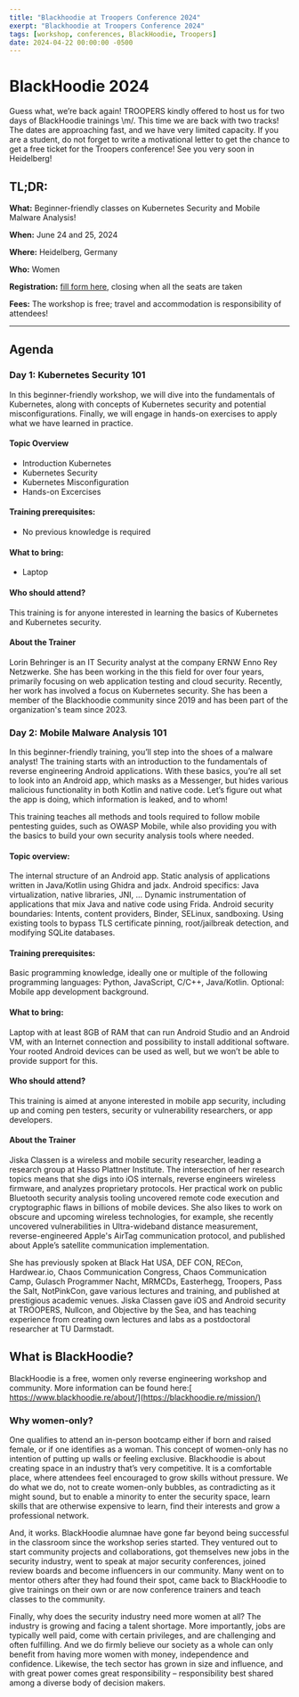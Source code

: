 ```yaml
---
title: "Blackhoodie at Troopers Conference 2024"
exerpt: "Blackhoodie at Troopers Conference 2024"
tags: [workshop, conferences, BlackHoodie, Troopers]
date: 2024-04-22 00:00:00 -0500
---
```


# **BlackHoodie 2024**

Guess what, we’re back again! TROOPERS kindly offered to host us for two days of BlackHoodie trainings \m/. This time we are back with two tracks!
The dates are approaching fast, and we have very limited capacity. If you are a student, do not forget to write a motivational letter to get the chance to get a free ticket for the Troopers conference! See you very soon in Heidelberg!


## **TL;DR:**

**What:** Beginner-friendly classes on Kubernetes Security and Mobile Malware Analysis!

**When:** June 24 and 25, 2024

**Where:** Heidelberg, Germany

**Who:** Women

**Registration:** [fill form here](https://tickets.ernw.de/blackhoodie/blackhoodie-2024/), closing when all the seats are taken

**Fees:** The workshop is free; travel and accommodation is responsibility of attendees!


---

## **Agenda**

### Day 1: Kubernetes Security 101

In this beginner-friendly workshop, we will dive into the fundamentals of Kubernetes, along with concepts of Kubernetes security and potential misconfigurations. Finally, we will engage in hands-on exercises to apply what we have learned in practice.

#### Topic Overview

- Introduction Kubernetes
- Kubernetes Security
- Kubernetes Misconfiguration
- Hands-on Excercises 

#### Training prerequisites:

- No previous knowledge is required

#### What to bring:

- Laptop 

#### Who should attend?

This training is for anyone interested in learning the basics of Kubernetes and Kubernetes security.

#### About the Trainer

Lorin Behringer is an IT Security analyst at the company ERNW Enno Rey Netzwerke. She has been working in the this field for over four years, primarily focusing on web application testing and cloud security. Recently, her work has involved a focus on Kubernetes security. She has been a member of the Blackhoodie community since 2019 and has been part of the organization's team since 2023.


### Day 2: Mobile Malware Analysis 101
In this beginner-friendly training, you’ll step into the shoes of a malware analyst! The training starts with an introduction to the fundamentals of reverse engineering Android applications. With these basics, you’re all set to look into an Android app, which masks as a Messenger, but hides various malicious functionality in both Kotlin and native code. Let’s figure out what the app is doing, which information is leaked, and to whom!

This training teaches all methods and tools required to follow mobile pentesting guides, such as OWASP Mobile, while also providing you with the basics to build your own security analysis tools where needed. 

#### Topic overview:
The internal structure of an Android app.
Static analysis of applications written in Java/Kotlin using Ghidra and jadx.
Android specifics: Java virtualization, native libraries, JNI, …
Dynamic instrumentation of applications that mix Java and native code using Frida.
Android security boundaries: Intents, content providers, Binder, SELinux, sandboxing.
Using existing tools to bypass TLS certificate pinning, root/jailbreak detection, and modifying SQLite databases.

#### Training prerequisites:
Basic programming knowledge, ideally one or multiple of the following programming languages: Python, JavaScript, C/C++, Java/Kotlin.
Optional: Mobile app development background.

#### What to bring:
Laptop with at least 8GB of RAM that can run Android Studio and an Android VM, with an Internet connection and possibility to install additional software.
Your rooted Android devices can be used as well, but we won’t be able to provide support for this. 

#### Who should attend?
This training is aimed at anyone interested in mobile app security, including up and coming pen testers, security or vulnerability researchers, or app developers.

#### About the Trainer
Jiska Classen is a wireless and mobile security researcher, leading a research group at Hasso Plattner Institute. The intersection of her research topics means that she digs into iOS internals, reverse engineers wireless firmware, and analyzes proprietary protocols. Her practical work on public Bluetooth security analysis tooling uncovered remote code execution and cryptographic flaws in billions of mobile devices. She also likes to work on obscure and upcoming wireless technologies, for example, she recently uncovered vulnerabilities in Ultra-wideband distance measurement, reverse-engineered Apple's AirTag communication protocol, and published about Apple’s satellite communication implementation.

She has previously spoken at Black Hat USA, DEF CON, RECon, Hardwear.io, Chaos Communication Congress, Chaos Communication Camp, Gulasch Programmer Nacht, MRMCDs, Easterhegg, Troopers, Pass the Salt, NotPinkCon, gave various lectures and training, and published at prestigious academic venues. Jiska Classen gave iOS and Android security at TROOPERS, Nullcon, and Objective by the Sea, and has teaching experience from creating own lectures and labs as a postdoctoral researcher at TU Darmstadt.

## **What is BlackHoodie?**

BlackHoodie is a free, women only reverse engineering workshop and community. More information can be found here:[ https://www.blackhoodie.re/about/](https://blackhoodie.re/mission/)


### **Why women-only?**

One qualifies to attend an in-person bootcamp either if born and raised female, or if one identifies as a woman. This concept of women-only has no intention of putting up walls or feeling exclusive. Blackhoodie is about creating space in an industry that’s very competitive. It is a comfortable place, where attendees feel encouraged to grow skills without pressure. We do what we do, not to create women-only bubbles, as contradicting as it might sound, but to enable a minority to enter the security space, learn skills that are otherwise expensive to learn, find their interests and grow a professional network.

And, it works. BlackHoodie alumnae have gone far beyond being successful in the classroom since the workshop series started. They ventured out to start community projects and collaborations, got themselves new jobs in the security industry, went to speak at major security conferences, joined review boards and become influencers in our community. Many went on to mentor others after they had found their spot, came back to BlackHoodie to give trainings on their own or are now conference trainers and teach classes to the community.

Finally, why does the security industry need more women at all? The industry is growing and facing a talent shortage. More importantly, jobs are typically well paid, come with certain privileges, and are challenging and often fulfilling. And we do firmly believe our society as a whole can only benefit from having more women with money, independence and confidence. Likewise, the tech sector has grown in size and influence, and with great power comes great responsibility – responsibility best shared among a diverse body of decision makers.
